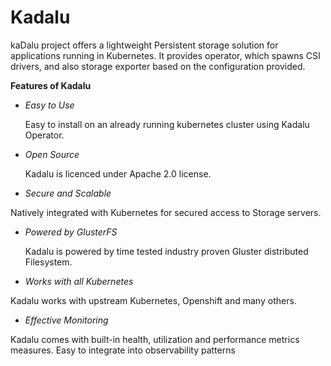 # Kadalu

kaDalu project offers a lightweight Persistent storage solution for applications running in Kubernetes. It provides operator, which spawns CSI drivers, and also storage exporter based on the configuration provided.

**Features of Kadalu**

- *Easy to Use*

  Easy to install on an already running kubernetes cluster using Kadalu     Operator.

- *Open Source*

  Kadalu is licenced under Apache 2.0 license.

- *Secure and Scalable*

 Natively integrated with Kubernetes for secured access to Storage servers.

- *Powered by GlusterFS*

  Kadalu is powered by time tested industry proven Gluster distributed   Filesystem.

- *Works with all Kubernetes*

 Kadalu works with upstream Kubernetes, Openshift and many others.

- *Effective Monitoring*

 Kadalu comes with built-in health, utilization and performance metrics measures. Easy to integrate into observability patterns


